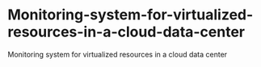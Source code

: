 # Monitoring-system-for-virtualized-resources-in-a-cloud-data-center
Monitoring system for virtualized resources in a cloud data center
